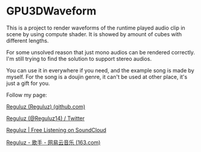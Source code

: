 # GPU3DWaveform

This is a project to render waveforms of the runtime played audio clip in scene by using compute shader. It is showed by amount of cubes with different lengths.

For some unsolved reason that just mono audios can be rendered correctly. I'm still trying to find the solution to support stereo audios.

You can use it in everywhere if you need, and the example song is made by myself. For the song is a doujin genre, it can't be used at other place, it's just a gift for you.

Follow my page:

[Reguluz (Reguluz) (github.com)](https://github.com/Reguluz)

[Reguluz (@Reguluz14) / Twitter](https://twitter.com/Reguluz14)

[Reguluz | Free Listening on SoundCloud](https://soundcloud.com/reguluz14)

[Reguluz - 歌手 - 网易云音乐 (163.com)](https://music.163.com/#/artist?id=1197090)

